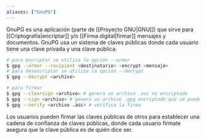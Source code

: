```yaml
---
aliases: ["GnuPG"]
---
```

GnuPG es una aplicación (parte de [[Proyecto GNU|GNU]]) que sirve para [[Criptografía|encriptar]] y/o [[Firma digital|firmar]] mensajes y documentos. GnuPG usa un sistema de claves públicas donde cada usuario tiene una clave privada y una clave pública.

```sh
# para encriptar se utiliza la opción --armor
$ gpg --armor --recipient <destinatario> -encrypt <mensaje>
# para desencriptar se utiliza la opción --decrypt
$ gpg --decrypt <archivo>

# para firmar
$ gpg --clearsign <archivo> # genera un archivo .asc no encriptado
$ gpg --sign <archivo> # genera un archivo .gpg encriptado que se puede desencriptar con --decrypt
$ gpg --verify <archivo .asc> # verifica la firma
```

Los usuarios pueden firmar las claves públicas de otros para establecer una cadena de confianza de claves públicas, donde cada usuario firmate asegura que la clave pública es de quién dice ser.